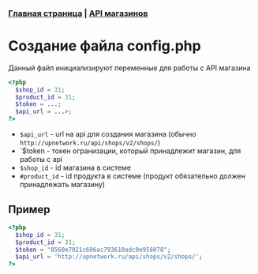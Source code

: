 ### [Главная страница](https://github.com/upnetwork/api-docs/blob/master/README.md) | [API магазинов](https://github.com/upnetwork/api-docs/blob/master/docs/shop/v2/README.md)

# Создание файла config.php

Данный файл инициализируют переменные для работы с API магазина

```php
<?php
  $shop_id = 31;
  $product_id = 31;
  $token = ...;
  $api_url = ...>;
?>
```

- `$api_url` - url на api для создания магазина (обычно `http://upnetwork.ru/api/shops/v2/shops/`)
- `$token - токен огранизации, который принадлежит магазин, для работы с api
- `$shop_id` - id магазина в системе
- `#product_id` - id продукта в системе (продукт обязательно должен принадлежать магазину)

## Пример 

```php
<?php
  $shop_id = 31;
  $product_id = 31;
  $token = "0560e7021c606ac793610adc0e956078";
  $api_url = 'http://upnetwork.ru/api/shops/v2/shops/';
?>
```
